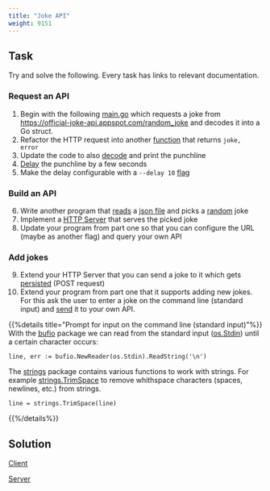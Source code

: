 ```yaml
---
title: "Joke API"
weight: 9151
---
```


## Task

Try and solve the following. Every task has links to relevant documentation.


### Request an API

1. Begin with the following [main.go](main.txt) which requests a joke from https://official-joke-api.appspot.com/random_joke and decodes it into a Go struct.
2. Refactor the HTTP request into another [function](/docs/basics/functions/) that returns `joke, error`
3. Update the code to also [decode](/docs/standard-library/json/) and print the punchline
4. [Delay](https://pkg.go.dev/time#Sleep) the punchline by a few seconds
5. Make the delay configurable with a `--delay 10` [flag](https://pkg.go.dev/flag)


### Build an API

6. Write another program that [reads](https://pkg.go.dev/os#ReadFile) a [json file](https://github.com/15Dkatz/official_joke_api/blob/master/jokes/index.json) and picks a [random](https://pkg.go.dev/math/rand#Intn) joke
7. Implement a [HTTP Server](/docs/standard-library/http-server/) that serves the picked joke
8. Update your program from part one so that you can configure the URL (maybe as another flag) and query your own API


### Add jokes

9. Extend your HTTP Server that you can send a joke to it which gets [persisted](/docs/standard-library/io/) (POST request)
10. Extend your program from part one that it supports adding new jokes. For this ask the user to enter a joke on the command line (standard input) and [send](/docs/standard-library/http-client/) it to your own API.

{{%details title="Prompt for input on the command line (standard input)"%}}
With the [bufio](https://pkg.go.dev/bufio) package we can read from the standard input ([os.Stdin](https://pkg.go.dev/os#Stdin)) until a certain character occurs:

```golang
line, err := bufio.NewReader(os.Stdin).ReadString('\n')
```

The [strings](https://pkg.go.dev/strings) package contains various functions to work with strings. For example [strings.TrimSpace](https://pkg.go.dev/strings#TrimSpace) to remove whithspace characters (spaces, newlines, etc.) from strings.

```golang
line = strings.TrimSpace(line)
```
{{%/details%}}


## Solution

[Client](https://github.com/acend/go-basics-training-examples/tree/master/joke-api-client)

[Server](https://github.com/acend/go-basics-training-examples/tree/master/joke-api-server)
